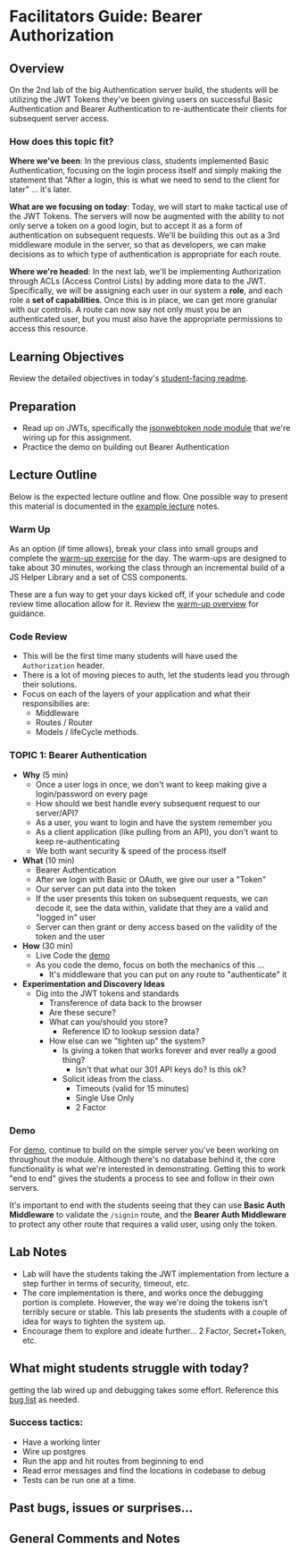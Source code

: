 # Facilitators Guide: Bearer Authorization

## Overview

On the 2nd lab of the big Authentication server build, the students will be utilizing the JWT Tokens they've been giving users on successful Basic Authentication and Bearer Authentication to re-authenticate their clients for subsequent server access.

### How does this topic fit?

**Where we've been**:
In the previous class, students implemented  Basic Authentication, focusing on the login process itself and simply making the statement that "After a login, this is what we need to send to the client for later" ... it's later.

**What are we focusing on today**:
Today, we will start to make tactical use of the JWT Tokens. The servers will now be augmented with the ability to not only serve a token on a good login, but to accept it as a form of authentication on subsequent requests. We'll be building this out as a 3rd middleware module in the server, so that as developers, we can make decisions as to which type of authentication is appropriate for each route.

**Where we're headed**:
In the next lab, we'll be implementing Authorization through ACLs (Access Control Lists) by adding more data to the JWT. Specifically, we will be assigning each user in our system a **role**, and each role a **set of capabilities**. Once this is in place, we can get more granular with our controls. A route can now say not only must you be an authenticated user, but you must also have the appropriate permissions to access this resource.

## Learning Objectives

Review the detailed objectives in today's [student-facing readme](../README.md).

## Preparation

- Read up on JWTs, specifically the [jsonwebtoken node module](https://www.npmjs.com/package/jsonwebtoken) that we're wiring up for this assignment.
- Practice the demo on building out Bearer Authentication

## Lecture Outline

Below is the expected lecture outline and flow. One possible way to present this material is documented in the [example lecture](./LECTURE-EXAMPLE.md) notes.

### Warm Up

As an option (if time allows), break your class into small groups and complete the [warm-up exercise](../warm-up/README.md) for the day. The warm-ups are designed to take about 30 minutes, working the class through an incremental build of a JS Helper Library and a set of CSS components.

These are a fun way to get your days kicked off, if your schedule and code review time allocation allow for it. Review the [warm-up overview](../../warm-ups/README.md) for guidance.

### Code Review

- This will be the first time many students will have used the `Authorization` header.
- There is a lot of moving pieces to auth,  let the students lead you through their solutions.
- Focus on each of the layers of your application and what their responsibilies are:
  - Middleware
  - Routes / Router
  - Models / lifeCycle methods.

### TOPIC 1: Bearer Authentication

- **Why** (5 min)
  - Once a user logs in once, we don't want to keep making give a login/password on every page
  - How should we best handle every subsequent request to our server/API?
  - As a user, you want to login and have the system remember you
  - As a client application (like pulling from an API), you don't want to keep re-authenticating
  - We both want security & speed of the process itself
- **What** (10 min)
  - Bearer Authentication
  - After we login with Basic or OAuth, we give our user a "Token"
  - Our server can put data into the token
  - If the user presents this token on subsequent requests, we can decode it, see the data within, validate that they are a valid and "logged in" user
  - Server can then grant or deny access based on the validity of the token and the user
- **How** (30 min)
  - Live Code the [demo](DEMO.md)
  - As you code the demo, focus on both the mechanics of this ...
    - It's middleware that you can put on any route to "authenticate" it
- **Experimentation and Discovery Ideas**
  - Dig into the JWT tokens and standards
    - Transference of data back to the browser
    - Are these secure?
    - What can you/should you store?
      - Reference ID to lookup session data?
    - How else can we "tighten up" the system?
      - Is giving a token that works forever and ever really a good thing?
        - Isn't that what our 301 API keys do? Is this ok?
      - Solicit ideas from the class.
        - Timeouts (valid for 15 minutes)
        - Single Use Only
        - 2 Factor

### Demo

For [demo](DEMO.md), continue to build on the simple server you've been working on throughout the module. Although there's no database behind it, the core functionality is what we're interested in demonstrating. Getting this to work "end to end" gives the students a process to see and follow in their own servers.

It's important to end with the students seeing that they can use **Basic Auth Middleware** to validate the `/signin` route, and the **Bearer Auth Middleware** to protect any other route that requires a valid user, using only the token.

## Lab Notes

- Lab will have the students taking the JWT implementation from lecture a step further in terms of security, timeout, etc.
- The core implementation is there, and works once the debugging portion is complete.  However, the way we're doing the tokens isn't terribly secure or stable. This lab presents the students with a couple of idea for ways to tighten the system up.
- Encourage them to explore and ideate further... 2 Factor, Secret+Token, etc.

## What might students struggle with today?

getting the lab wired up and debugging takes some effort.  Reference this [bug list](../solution/#bug-list) as needed.   

### Success tactics:

- Have a working linter
- Wire up postgres
- Run the app and hit routes from beginning to end
- Read error messages and find the locations in codebase to debug
- Tests can be run one at a time.

## Past bugs, issues or surprises...

## General Comments and Notes
